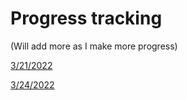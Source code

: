 # Progress tracking
(Will add more as I make more progress)

[3/21/2022](https://www.youtube.com/watch?v=JWdDPhJPtN0)

[3/24/2022](https://www.youtube.com/watch?v=UVgPpJ8t_Ec&t=9s)
